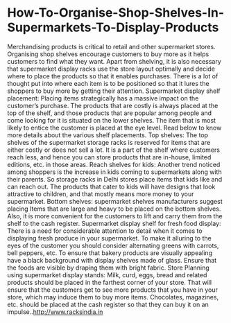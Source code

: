 # How-To-Organise-Shop-Shelves-In-Supermarkets-To-Display-Products
Merchandising products is critical to retail and other supermarket stores. Organising shop shelves encourage customers to buy more as it helps customers to find what they want. Apart from shelving, it is also necessary that supermarket display racks use the store layout optimally and decide where to place the products so that it enables purchases. There is a lot of thought put into where each item is to be positioned so that it lures the shoppers to buy more by getting their attention.  Supermarket display shelf placement: Placing items strategically has a massive impact on the customer’s purchase. The products that are costly is always placed at the top of the shelf, and those products that are popular among people and come looking for it is situated on the lower shelves. The item that is most likely to entice the customer is placed at the eye level. Read below to know more details about the various shelf placements.  Top shelves: The top shelves of the supermarket storage racks is reserved for items that are either costly or does not sell a lot. It is a part of the shelf where customers reach less, and hence you can store products that are in-house, limited editions, etc. in those areas.  Reach shelves for kids: Another trend noticed among shoppers is the increase in kids coming to supermarkets along with their parents. So storage racks in Delhi stores place items that kids like and can reach out. The products that cater to kids will have designs that look attractive to children, and that mostly means more money to your supermarket.  Bottom shelves: supermarket shelves manufacturers suggest placing Items that are large and heavy to be placed on the bottom shelves. Also, it is more convenient for the customers to lift and carry them from the shelf to the cash register. Supermarket display shelf for fresh food display: There is a need for considerable attention to detail when it comes to displaying fresh produce in your supermarket. To make it alluring to the eyes of the customer you should consider alternating greens with carrots, bell peppers, etc. To ensure that bakery products are visually appealing have a black background with display shelves made of glass. Ensure that the foods are visible by draping them with bright fabric.  Store Planning using supermarket display stands: Milk, curd, eggs, bread and related products should be placed in the farthest corner of your store. That will ensure that the customers get to see more products that you have in your store, which may induce them to buy more items. Chocolates, magazines, etc. should be placed at the cash register so that they can buy it on an impulse..http://www.racksindia.in
